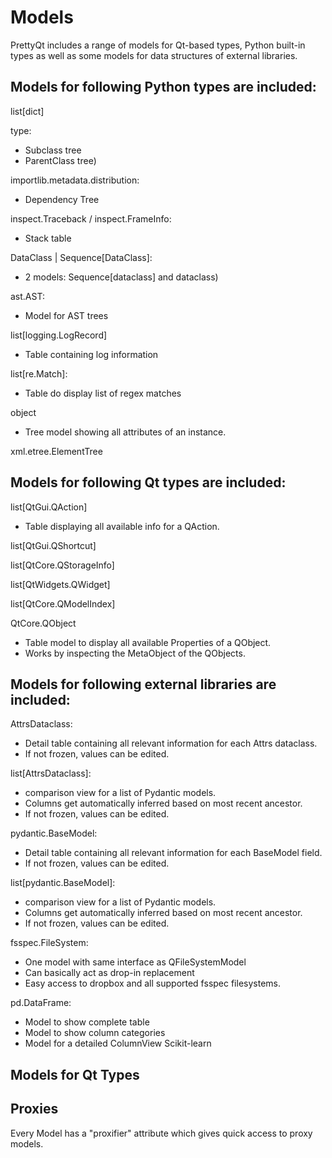 Models
======

PrettyQt includes a range of models for Qt-based types, Python built-in types as well as
some models for data structures of external libraries.

## Models for following Python types are included:


list[dict]

type:
- Subclass tree
- ParentClass tree)

importlib.metadata.distribution:
- Dependency Tree

inspect.Traceback / inspect.FrameInfo:
- Stack table

DataClass | Sequence[DataClass]:
- 2 models: Sequence[dataclass] and dataclass)

ast.AST:
- Model for AST trees

list[logging.LogRecord]
- Table containing log information

list[re.Match]:
- Table do display list of regex matches

object
- Tree model showing all attributes of an instance.

xml.etree.ElementTree

## Models for following Qt types are included:

list[QtGui.QAction]
- Table displaying all available info for a QAction.

list[QtGui.QShortcut]

list[QtCore.QStorageInfo]

list[QtWidgets.QWidget]

list[QtCore.QModelIndex]

QtCore.QObject
- Table model to display all available Properties of a QObject.
- Works by inspecting the MetaObject of the QObjects.

## Models for following external libraries are included:

AttrsDataclass:
- Detail table containing all relevant information for each Attrs dataclass.
- If not frozen, values can be edited.

list[AttrsDataclass]:
- comparison view for a list of Pydantic models.
- Columns get automatically inferred based on most recent ancestor.
- If not frozen, values can be edited.

pydantic.BaseModel:
- Detail table containing all relevant information for each BaseModel field.
- If not frozen, values can be edited.

list[pydantic.BaseModel]:
- comparison view for a list of Pydantic models.
- Columns get automatically inferred based on most recent ancestor.
- If not frozen, values can be edited.

fsspec.FileSystem:
- One model with same interface as QFileSystemModel
- Can basically act as drop-in replacement
- Easy access to dropbox and all supported fsspec filesystems.

pd.DataFrame:
- Model to show complete table
- Model to show column categories
- Model for a detailed ColumnView
Scikit-learn





## Models for Qt Types


## Proxies

Every Model has a "proxifier" attribute which gives quick access to proxy models.



